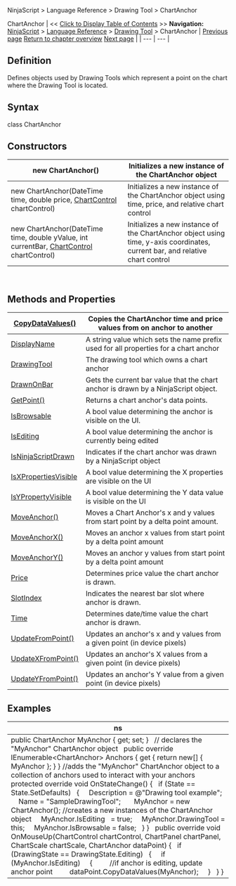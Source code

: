 ﻿
NinjaScript \> Language Reference \> Drawing Tool \> ChartAnchor

ChartAnchor
| \<\< [Click to Display Table of Contents](chartanchor.md) \>\> **Navigation:**     [NinjaScript](ninjascript.md) \> [Language Reference](language_reference_wip.md) \> [Drawing Tool](drawing_tools.md) \> ChartAnchor | [Previous page](attachedto.md) [Return to chapter overview](drawing_tools.md) [Next page](copydatavalues.md) |
| --- | --- |
## Definition
Defines objects used by Drawing Tools which represent a point on the chart where the Drawing Tool is located.
 
## Syntax
class ChartAnchor
 
## Constructors
| new ChartAnchor() | Initializes a new instance of the ChartAnchor object |
| --- | --- |
| new ChartAnchor(DateTime time, double price, [ChartControl](chartcontrol.md) chartControl) | Initializes a new instance of the ChartAnchor object using time, price, and relative chart control |
| new ChartAnchor(DateTime time, double yValue, int currentBar, [ChartControl](chartcontrol.md) chartControl) | Initializes a new instance of the ChartAnchor object using time, y\-axis coordinates, current bar, and relative chart control |

 
## Methods and Properties
| [CopyDataValues()](copydatavalues.md) | Copies the ChartAnchor time and price values from on anchor to another |
| --- | --- |
| [DisplayName](displayname.md) | A string value which sets the name prefix used for all properties for a chart anchor |
| [DrawingTool](drawingtool.md) | The drawing tool which owns a chart anchor |
| [DrawnOnBar](drawnonbar.md) | Gets the current bar value that the chart anchor is drawn by a NinjaScript object. |
| [GetPoint()](getpoint.md) | Returns a chart anchor's data points. |
| [IsBrowsable](isbrowsable.md) | A bool value determining the anchor is visible on the UI. |
| [IsEditing](isediting.md) | A bool value determining the anchor is currently being edited |
| [IsNinjaScriptDrawn](isninjascriptdrawn.md) | Indicates if the chart anchor was drawn by a NinjaScript object |
| [IsXPropertiesVisible](isypropertyvisibile.md) | A bool value determining the X properties are visible on the UI |
| [IsYPropertyVisible](isypropertyvisibile.md) | A bool value determining the Y data value is visible on the UI |
| [MoveAnchor()](moveanchor.md) | Moves a Chart Anchor's x and y values from start point by a delta point amount. |
| [MoveAnchorX()](moveanchorx.md) | Moves an anchor x values from start point by a delta point amount |
| [MoveAnchorY()](moveanchory.md) | Moves an anchor y values from start point by a delta point amount |
| [Price](price.md) | Determines price value the chart anchor is drawn. |
| [SlotIndex](barindex.md) | Indicates the nearest bar slot where anchor is drawn. |
| [Time](time.md) | Determines date/time value the chart anchor is drawn. |
| [UpdateFromPoint()](updatefrompoint.md) | Updates an anchor's x and y values from a given point (in device pixels) |
| [UpdateXFromPoint()](updatexfrompoint.md) | Updates an anchor's X values from a given point (in device pixels) |
| [UpdateYFromPoint()](updateyfrompoint.md) | Updates an anchor's Y value from a given point (in device pixels) |

## 
## 
## Examples
| ns |
| --- |
| public ChartAnchor MyAnchor { get; set; }   // declares the "MyAnchor" ChartAnchor object   public override IEnumerable\<ChartAnchor\> Anchors { get { return new\[] { MyAnchor }; } } //adds the "MyAnchor" ChartAnchor object to a collection of anchors used to interact with your anchors   protected override void OnStateChange() {    if (State \=\= State.SetDefaults)    {      Description \= @"Drawing tool example";      Name \= "SampleDrawingTool";        MyAnchor \= new ChartAnchor(); //creates a new instances of the ChartAnchor object      MyAnchor.IsEditing   \= true;      MyAnchor.DrawingTool \= this;      MyAnchor.IsBrowsable \= false;    } }   public override void OnMouseUp(ChartControl chartControl, ChartPanel chartPanel, ChartScale chartScale, ChartAnchor dataPoint) {    if (DrawingState \=\= DrawingState.Editing)    {      if (MyAnchor.IsEditing)      {          //if anchor is editing, update anchor point          dataPoint.CopyDataValues(MyAnchor);      }    } } |
